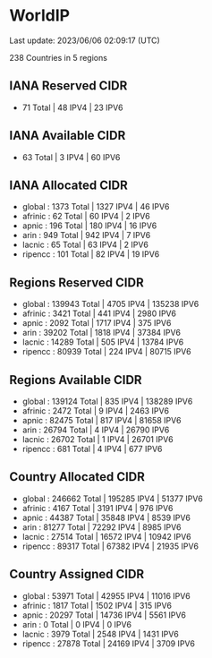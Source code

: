 # WorldIP

Last update: 2023/06/06 02:09:17 (UTC)

238 Countries in 5 regions

## IANA Reserved CIDR

- 71 Total | 48 IPV4 | 23 IPV6

## IANA Available CIDR

- 63 Total | 3 IPV4 | 60 IPV6

## IANA Allocated CIDR

- global : 1373 Total | 1327 IPV4 | 46 IPV6
- afrinic : 62 Total | 60 IPV4 | 2 IPV6
- apnic : 196 Total | 180 IPV4 | 16 IPV6
- arin : 949 Total | 942 IPV4 | 7 IPV6
- lacnic : 65 Total | 63 IPV4 | 2 IPV6
- ripencc : 101 Total | 82 IPV4 | 19 IPV6

## Regions Reserved CIDR

- global : 139943 Total | 4705 IPV4 | 135238 IPV6
- afrinic : 3421 Total | 441 IPV4 | 2980 IPV6
- apnic : 2092 Total | 1717 IPV4 | 375 IPV6
- arin : 39202 Total | 1818 IPV4 | 37384 IPV6
- lacnic : 14289 Total | 505 IPV4 | 13784 IPV6
- ripencc : 80939 Total | 224 IPV4 | 80715 IPV6

## Regions Available CIDR

- global : 139124 Total | 835 IPV4 | 138289 IPV6
- afrinic : 2472 Total | 9 IPV4 | 2463 IPV6
- apnic : 82475 Total | 817 IPV4 | 81658 IPV6
- arin : 26794 Total | 4 IPV4 | 26790 IPV6
- lacnic : 26702 Total | 1 IPV4 | 26701 IPV6
- ripencc : 681 Total | 4 IPV4 | 677 IPV6

## Country Allocated CIDR

- global : 246662 Total | 195285 IPV4 | 51377 IPV6
- afrinic : 4167 Total | 3191 IPV4 | 976 IPV6
- apnic : 44387 Total | 35848 IPV4 | 8539 IPV6
- arin : 81277 Total | 72292 IPV4 | 8985 IPV6
- lacnic : 27514 Total | 16572 IPV4 | 10942 IPV6
- ripencc : 89317 Total | 67382 IPV4 | 21935 IPV6

## Country Assigned CIDR

- global : 53971 Total | 42955 IPV4 | 11016 IPV6
- afrinic : 1817 Total | 1502 IPV4 | 315 IPV6
- apnic : 20297 Total | 14736 IPV4 | 5561 IPV6
- arin : 0 Total | 0 IPV4 | 0 IPV6
- lacnic : 3979 Total | 2548 IPV4 | 1431 IPV6
- ripencc : 27878 Total | 24169 IPV4 | 3709 IPV6
